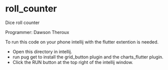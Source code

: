 # roll_counter

Dice roll counter

Programmer: Dawson Theroux

To run this code on your phone intellij with the flutter extention is needed.

- Open this directory in intellij.
- run pug get to install the grid_button plugin and the charts_flutter plugin.
- Click the RUN button at the top right of the intellij window.
